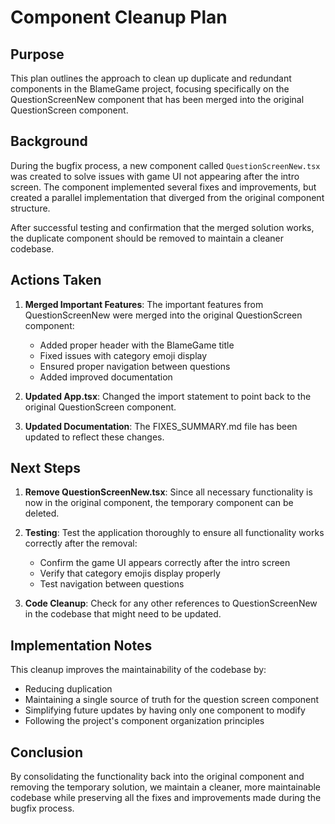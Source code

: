 # Component Cleanup Plan

## Purpose
This plan outlines the approach to clean up duplicate and redundant components in the BlameGame project, focusing specifically on the QuestionScreenNew component that has been merged into the original QuestionScreen component.

## Background
During the bugfix process, a new component called `QuestionScreenNew.tsx` was created to solve issues with game UI not appearing after the intro screen. The component implemented several fixes and improvements, but created a parallel implementation that diverged from the original component structure.

After successful testing and confirmation that the merged solution works, the duplicate component should be removed to maintain a cleaner codebase.

## Actions Taken
1. **Merged Important Features**: The important features from QuestionScreenNew were merged into the original QuestionScreen component:
   - Added proper header with the BlameGame title
   - Fixed issues with category emoji display
   - Ensured proper navigation between questions
   - Added improved documentation

2. **Updated App.tsx**: Changed the import statement to point back to the original QuestionScreen component.

3. **Updated Documentation**: The FIXES_SUMMARY.md file has been updated to reflect these changes.

## Next Steps
1. **Remove QuestionScreenNew.tsx**: Since all necessary functionality is now in the original component, the temporary component can be deleted.

2. **Testing**: Test the application thoroughly to ensure all functionality works correctly after the removal:
   - Confirm the game UI appears correctly after the intro screen
   - Verify that category emojis display properly
   - Test navigation between questions

3. **Code Cleanup**: Check for any other references to QuestionScreenNew in the codebase that might need to be updated.

## Implementation Notes
This cleanup improves the maintainability of the codebase by:
- Reducing duplication
- Maintaining a single source of truth for the question screen component
- Simplifying future updates by having only one component to modify
- Following the project's component organization principles

## Conclusion
By consolidating the functionality back into the original component and removing the temporary solution, we maintain a cleaner, more maintainable codebase while preserving all the fixes and improvements made during the bugfix process.
